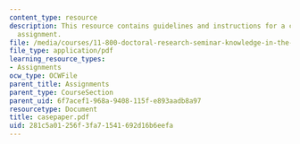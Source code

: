 ```yaml
---
content_type: resource
description: This resource contains guidelines and instructions for a case analysis
  assignment.
file: /media/courses/11-800-doctoral-research-seminar-knowledge-in-the-public-arena-spring-2007/281c5a01256f3fa71541692d16b6eefa_casepaper.pdf
file_type: application/pdf
learning_resource_types:
- Assignments
ocw_type: OCWFile
parent_title: Assignments
parent_type: CourseSection
parent_uid: 6f7acef1-968a-9408-115f-e893aadb8a97
resourcetype: Document
title: casepaper.pdf
uid: 281c5a01-256f-3fa7-1541-692d16b6eefa
---
```

